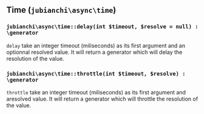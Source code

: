 ## Time (`jubianchi\async\time`)

### `jubianchi\async\time::delay(int $timeout, $resolve = null) : \generator`

`delay` take an integer timeout (miliseconds) as its first argument and an optionnal resolved value. It will return a 
generator which will delay the resolution of the value.

### `jubianchi\async\time::throttle(int $timeout, $resolve) : \generator`

`throttle` take an integer timeout (miliseconds) as its first argument and aresolved value. It will return a 
generator which will throttle the resolution of the value.


